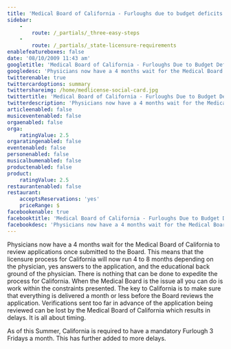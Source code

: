 ```yaml
---
title: 'Medical Board of California - Furloughs due to budget deficits'
sidebar:
    -
        route: /_partials/_three-easy-steps
    -
        route: /_partials/_state-licensure-requirements
enablefeatureboxes: false
date: '08/10/2009 11:43 am'
googletitle: 'Medical Board of California - Furloughs Due to Budget Deficits'
googledesc: 'Physicians now have a 4 months wait for the Medical Board of California to review applications once submitted to the Board. This means that the licensure process for California will now run 4 to 8 months depending on the physician, yes answers to the application, and the educational back ground of the physician. '
twitterenable: true
twittercardoptions: summary
twittershareimg: /home/medlicense-social-card.jpg
twittertitle: 'Medical Board of California - Furloughs Due to Budget Deficits'
twitterdescription: 'Physicians now have a 4 months wait for the Medical Board of California to review applications once submitted to the Board. This means that the licensure process for California will now run 4 to 8 months depending on the physician, yes answers to the application, and the educational back ground of the physician. '
articleenabled: false
musiceventenabled: false
orgaenabled: false
orga:
    ratingValue: 2.5
orgaratingenabled: false
eventenabled: false
personenabled: false
musicalbumenabled: false
productenabled: false
product:
    ratingValue: 2.5
restaurantenabled: false
restaurant:
    acceptsReservations: 'yes'
    priceRange: $
facebookenable: true
facebooktitle: 'Medical Board of California - Furloughs Due to Budget Deficits'
facebookdesc: 'Physicians now have a 4 months wait for the Medical Board of California to review applications once submitted to the Board. This means that the licensure process for California will now run 4 to 8 months depending on the physician, yes answers to the application, and the educational back ground of the physician. '
---
```


<p>Physicians now have a 4 months wait for the Medical Board of California to review applications once submitted to the Board. This means that the licensure process for California will now run 4 to 8 months depending on the physician, yes answers to the application, and the educational back ground of the physician. There is nothing that can be done to expedite the process for California. When the Medical Board is the issue all you can do is work within the constraints presented. The key to California is to make sure that everything is delivered a month or less before the Board reviews the application. Verifications sent too far in advance of the application being reviewed can be lost by the Medical Board of California which results in delays. It is all about timing.</p>
<p>As of this Summer, California is required to have a mandatory Furlough 3 Fridays a month. This has further added to more delays.</p>